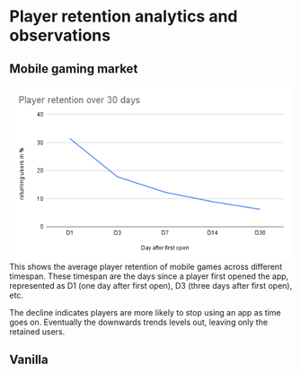 # Player retention analytics and observations

## Mobile gaming market
![alt text](https://github.com/NickVanGerwen/GamificationForPlayerRetention/blob/Readme/player%20retention%20charts/Player%20retention%20over%2030%20days.png)
<br />
This shows the average player retention of mobile games across different timespan. These timespan are the days since a player first opened the app, represented as D1 (one day after first open), D3 (three days after first open), etc. 

The decline indicates players are more likely to stop using an app as time goes on. Eventually the downwards trends levels out, leaving only the retained users.


## Vanilla
